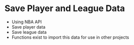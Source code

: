 # Save Player and League Data

- Using NBA API
- Save player data
- Save league data
- Functions exist to import this data for use in other projects



